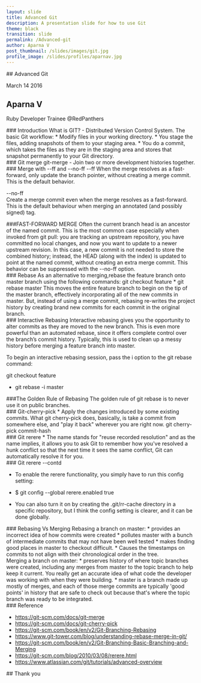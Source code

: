 ```yaml
---
layout: slide
title: Advanced Git
description: A presentation slide for how to use Git
theme: black
transition: slide
permalink: /Advanced-git
author: Aparna V
post_thumbnail: /slides/images/git.jpg
profile_image: /slides/profiles/aparnav.jpg
---
```


<section data-markdown>
## Advanced Git 

March 14 2016
</section>

<section>
  <h2>Aparna V</h2>
  <p>
    Ruby Developer Trainee @RedPanthers
  </p>
</section>

<section data-markdown>
### Introduction
What is GIT?
- Distributed Version Control System.  
The basic Git workflow:
* Modify files in your working directory.
* You stage the files, adding snapshots of them to your staging area.
* You do a commit, which takes the files as they are in the staging area and stores that snapshot permanently to your Git directory.
</section>

<section data-markdown>
### Git merge
git-merge - Join two or more development histories together.
</section>

<section data-markdown>
### Merge with --ff and --no-ff  
--ff  
When the merge resolves as a fast-forward, only update the branch pointer, without creating a merge commit. This is the default behavior.  

--no-ff  
Create a merge commit even when the merge resolves as a fast-forward. This is the default behaviour when merging an annotated (and possibly signed) tag.  
</section>

<section data-markdown>
###FAST-FORWARD MERGE
Often the current branch head is an ancestor of the named commit. This is the most common case especially when invoked from git pull: you are tracking an upstream repository, you have committed no local changes, and now you want to update to a newer upstream revision. In this case, a new commit is not needed to store the combined history; instead, the HEAD (along with the index) is updated to point at the named commit, without creating an extra merge commit.
This behavior can be suppressed with the --no-ff option.
</section>

<section data-markdown>
### Rebase 
As an alternative to merging,rebase the feature branch onto master branch using the following commands:
git checkout feature
* git rebase master
This moves the entire feature branch to begin on the tip of the master branch, effectively incorporating all of the new commits in master. But, instead of using a merge commit, rebasing re-writes the project history by creating brand new commits for each commit in the original branch.
</section>

<section data-markdown>
### Interactive Rebasing
Interactive rebasing gives you the opportunity to alter commits as they are moved to the new branch. This is even more powerful than an automated rebase, since it offers complete control over the branch’s commit history. Typically, this is used to clean up a messy history before merging a feature branch into master.

To begin an interactive rebasing session, pass the i option to the git rebase command:

git checkout feature
* git rebase -i master
</section>

<section data-markdown>
###The Golden Rule of Rebasing
 The golden rule of git rebase is to never use it on public branches.
</section>

<section data-markdown>
### Git-cherry-pick 
* Apply the changes introduced by some existing commits.
What git cherry-pick does, basically, is take a commit from somewhere else, and "play it back" wherever you are right now.
git cherry-pick commit-hash

</section>

<section data-markdown>
### Git rerere
* The name stands for "reuse recorded resolution" and as the name implies, it allows you to ask Git to remember how you've resolved a hunk conflict so that the next time it sees the same conflict, Git can automatically resolve it for you. 

</section>



<section data-markdown>
### Git rerere --contd

* To enable the rerere functionality, you simply have to run this config setting:

* $ git config --global rerere.enabled true
* You can also turn it on by creating the .git/rr-cache directory in a specific repository, but I think the config setting is clearer, and it can be done globally.       

</section>

<section data-markdown>
### Rebasing Vs Merging 
Rebasing a branch on master:   
* provides an incorrect idea of how commits were created  
* pollutes master with a bunch of intermediate commits that may not have been well tested    
* makes finding good places in master to checkout difficult.    
* Causes the timestamps on commits to not align with their chronological order in the tree.     
</section>

<section data-markdown>  
Merging a branch on master:   
* preserves history of where topic branches were created, including any merges from master to the topic branch to help keep it current. You really get an accurate idea of what code the developer was working with when they were building.    
* master is a branch made up mostly of merges, and each of those merge commits are typically 'good points' in history that are safe to check out because that's where the topic branch was ready to be integrated.    
</section>

<section data-markdown>
### Reference

* https://git-scm.com/docs/git-merge
* https://git-scm.com/docs/git-cherry-pick
* https://git-scm.com/book/en/v2/Git-Branching-Rebasing
* https://www.git-tower.com/blog/understanding-rebase-merge-in-git/
* https://git-scm.com/book/en/v2/Git-Branching-Basic-Branching-and-Merging
* https://git-scm.com/blog/2010/03/08/rerere.html
* https://www.atlassian.com/git/tutorials/advanced-overview

</section>

<section data-markdown>
## Thank you
</section>

